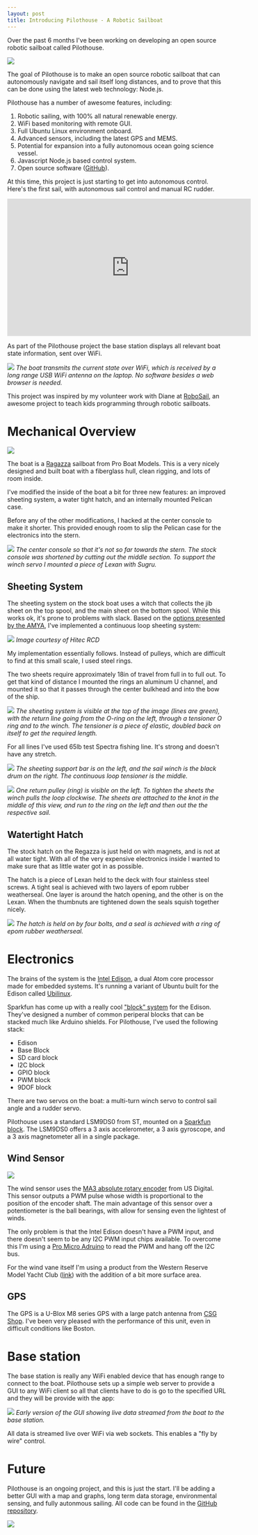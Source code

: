 ```yaml
---
layout: post
title: Introducing Pilothouse - A Robotic Sailboat
---
```





Over the past 6 months I've been working on developing an open source robotic sailboat called Pilothouse.

[![](/public/images/2015/7/2/boat_three_quarter_small.jpg)](/public/images/2015/7/2/boat_three_quarter.jpg)

The goal of Pilothouse is to make an open source robotic sailboat that can autonomously navigate and sail itself long distances, and to prove that this can be done using the latest web technology: Node.js.

Pilothouse has a number of awesome features, including:

1. Robotic sailing, with 100% all natural renewable energy.
2. WiFi based monitoring with remote GUI.
3. Full Ubuntu Linux environment onboard.
4. Advanced sensors, including the latest GPS and MEMS.
5. Potential for expansion into a fully autonomous ocean going science vessel.
6. Javascript Node.js based control system.
7. Open source software ([GitHub](https://github.com/srlm-io/pilothouse)).

At this time, this project is just starting to get into autonomous control. Here's the first sail, with autonomous sail control and manual RC rudder.

<iframe width="560" height="315" src="https://www.youtube.com/embed/uy1_pqsoaeA" frameborder="0" allowfullscreen></iframe>

As part of the Pilothouse project the base station displays all relevant boat state information, sent over WiFi.

[![](/public/images/2015/7/2/base_station_with_boat_small.jpg)](/public/images/2015/7/2/base_station_with_boat.jpg)
*The boat transmits the current state over WiFi, which is received by a long range USB WiFi antenna on the laptop. No software besides a web browser is needed.*

This project was inspired by my volunteer work with Diane at [RoboSail](http://www.robosail.org/), an awesome project to teach kids programming through robotic sailboats.

<!--endexcerpt-->

# Mechanical Overview

[![](/public/images/2015/7/2/sailboat_show_all_small.jpg)](/public/images/2015/7/2/sailboat_show_all.jpg)

The boat is a [Ragazza](http://www.proboatmodels.com/Products/Default.aspx?ProdID=PRB07000) sailboat from Pro Boat Models. This is a very nicely designed and built boat with a fiberglass hull, clean rigging, and lots of room inside.

I've modified the inside of the boat a bit for three new features: an improved sheeting system, a water tight hatch, and an internally mounted Pelican case.

Before any of the other modifications, I hacked at the center console to make it shorter. This provided enough room to slip the Pelican case for the electronics into the stern.

[![](/public/images/2015/7/2/console_modification_small.jpg)](/public/images/2015/7/2/console_modification.jpg)
*The center console so that it's not so far towards the stern. The stock console was shortened by cutting out the middle section. To support the winch servo I mounted a piece of Lexan with Sugru.*



## Sheeting System

The sheeting system on the stock boat uses a witch that collects the jib sheet on the top spool, and the main sheet on the bottom spool. While this works ok, it's prone to problems with slack. Based on the [options presented by the AMYA](http://www.theamya.org/hints/sailservo.php), I've implemented a continuous loop sheeting system:

![](/public/images/2015/7/2/sheet_drum.jpg)
*Image courtesy of Hitec RCD*

My implementation essentially follows. Instead of pulleys, which are difficult to find at this small scale, I used steel rings.

The two sheets require approximately 18in of travel from full in to full out. To get that kind of distance I mounted the rings an aluminum U channel, and mounted it so that it passes through the center bulkhead and into the bow of the ship.

[![](/public/images/2015/7/2/in_the_hatch_small.jpg)](/public/images/2015/7/2/in_the_hatch.jpg)
*The sheeting system is visible at the top of the image (lines are green), with the return line going from the O-ring on the left, through a tensioner O ring and to the winch. The tensioner is a piece of elastic, doubled back on itself to get the required length.*

For all lines I've used 65lb test Spectra fishing line. It's strong and doesn't have any stretch.

[![](/public/images/2015/7/2/sheeting_system_a_small.jpg)](/public/images/2015/7/2/sheeting_system_a.jpg)
*The sheeting support bar is on the left, and the sail winch is the black drum on the right. The continuous loop tensioner is the middle.*

[![](/public/images/2015/7/2/sheeting_system_b_small.jpg)](/public/images/2015/7/2/sheeting_system_b.jpg)
*One return pulley (ring) is visible on the left. To tighten the sheets the winch pulls the loop clockwise. The sheets are attached to the knot in the middle of this view, and run to the ring on the left and then out the the respective sail.*


## Watertight Hatch

The stock hatch on the Regazza is just held on with magnets, and is not at all water tight. With all of the very expensive electronics inside I wanted to make sure that as little water got in as possible.

The hatch is a piece of Lexan held to the deck with four stainless steel screws. A tight seal is achieved with two layers of epom rubber weatherseal. One layer is around the hatch opening, and the other is on the Lexan. When the thumbnuts are tightened down the seals squish together nicely.

[![](/public/images/2015/7/2/watertight_hatch_small.jpg)](/public/images/2015/7/2/watertight_hatch.jpg)
*The hatch is held on by four bolts, and a seal is achieved with a ring of epom rubber weatherseal.*

# Electronics

The brains of the system is the [Intel Edison](https://en.wikipedia.org/wiki/Intel_Edison), a dual Atom core processor made for embedded systems. It's running a variant of Ubuntu built for the Edison called [Ubilinux](http://www.emutexlabs.com/ubilinux).

Sparkfun has come up with a really cool ["block" system](https://learn.sparkfun.com/tutorials/general-guide-to-sparkfun-blocks-for-intel-edison) for the Edison. They've designed a number of common periperal blocks that can be stacked much like Arduino shields. For Pilothouse, I've used the following stack:

 - Edison
 - Base Block
 - SD card block
 - I2C block
 - GPIO block
 - PWM block
 - 9DOF block

There are two servos on the boat: a multi-turn winch servo to control sail angle and a rudder servo.

Pilothouse uses a standard LSM9DS0 from ST, mounted on a [Sparkfun block](https://www.sparkfun.com/products/13033). The LSM9DS0 offers a 3 axis accelerometer, a 3 axis gyroscope, and a 3 axis magnetometer all in a single package.

## Wind Sensor

[![](/public/images/2015/7/2/wind_sensor_small.jpg)](/public/images/2015/7/2/wind_sensor.jpg)

The wind sensor uses the [MA3 absolute rotary encoder](http://www.usdigital.com/products/encoders/absolute/rotary/shaft/ma3) from US Digital. This sensor outputs a PWM pulse whose width is proportional to the position of the encoder shaft. The main advantage of this sensor over a potentiometer is the ball bearings, with allow for sensing even the lightest of winds.

The only problem is that the Intel Edison doesn't have a PWM input, and there doesn't seem to be any I2C PWM input chips available. To overcome this I'm using a [Pro Micro Adruino](https://www.sparkfun.com/products/12640) to read the PWM and hang off the I2C bus.

For the wind vane itself I'm using a product from the Western Reserve Model Yacht Club ([link](http://www.orgsites.com/oh/western-reserve-model-yacht-club/Wind%20Indicator.pdf)) with the addition of a bit more surface area.

## GPS

The GPS is a U-Blox M8 series GPS with a large patch antenna from [CSG Shop](http://www.csgshop.com/product.php?id_product=174). I've been very pleased with the performance of this unit, even in difficult conditions like Boston.


# Base station

The base station is really any WiFi enabled device that has enough range to connect to the boat. Pilothouse sets up a simple web server to provide a GUI to any WiFi client so all that clients have to do is go to the specified URL and they will be provide with the app:

[![](/public/images/2015/7/2/pilothouse_gui.png)](/public/images/2015/7/2/pilothouse_gui.png)
*Early version of the GUI showing live data streamed from the boat to the base station.*

All data is streamed live over WiFi via web sockets. This enables a "fly by wire" control.

# Future

Pilothouse is an ongoing project, and this is just the start. I'll be adding a better GUI with a map and graphs, long term data storage, environmental sensing, and fully autonmous sailing. All code can be found in the [GitHub repository](https://github.com/srlm-io/pilothouse).

[![](/public/images/2015/7/2/sailing_away_small.jpg)](/public/images/2015/7/2/sailing_away.jpg)
